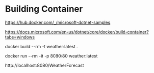 # Building Container

https://hub.docker.com/_/microsoft-dotnet-samples

https://docs.microsoft.com/en-us/dotnet/core/docker/build-container?tabs=windows

docker build --rm -t weather:latest .

docker run --rm -it -p 8080:80 weather:latest

http://localhost:8080/WeatherForecast

 
